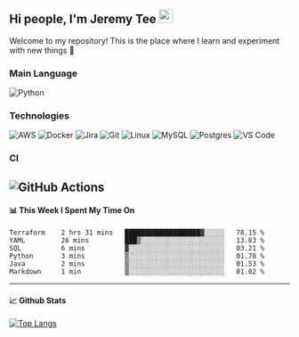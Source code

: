 ## Hi people, I'm Jeremy Tee <img src="https://media.giphy.com/media/hvRJCLFzcasrR4ia7z/giphy.gif" width="25px">

Welcome to my repository! This is the place where I learn and experiment with new things :rofl:

### Main Language
![Python](https://img.shields.io/badge/-Python-fff?&logo=python)

### Technologies

![AWS](https://img.shields.io/badge/-AWS-fff?&logo=Amazon-AWS&logoColor=232F3E)
![Docker](https://img.shields.io/badge/-Docker-fff?&logo=Docker)
![Jira](https://img.shields.io/badge/-Jira-fff?&logo=jira-software&logoColor=0052CC)
![Git](http://img.shields.io/badge/-Git-eee?style=flat-square&logo=git&logoColor=F05032)
![Linux](https://img.shields.io/badge/-Linux-fff?&logo=linux&logoColor=000)
![MySQL](https://img.shields.io/badge/mysql-fff.svg?logo=mysql&logoColor=000")
![Postgres](https://img.shields.io/badge/postgres-fff.svg?logo=postgresql&logoColor=white")
![VS Code](http://img.shields.io/badge/-VS%20Code-eee?style=flat-square&logo=visual-studio-code&logoColor=007ACC)

### CI
![GitHub Actions](https://img.shields.io/badge/githubactions-fff.svg?logo=githubactions&logoColor=white")
---

#### 📊 **This Week I Spent My Time On**
<!--START_SECTION:waka-->

```text
Terraform    2 hrs 31 mins   ███████████████████▓░░░░░   78.15 %
YAML         26 mins         ███▒░░░░░░░░░░░░░░░░░░░░░   13.83 %
SQL          6 mins          ▓░░░░░░░░░░░░░░░░░░░░░░░░   03.21 %
Python       3 mins          ▒░░░░░░░░░░░░░░░░░░░░░░░░   01.78 %
Java         2 mins          ▒░░░░░░░░░░░░░░░░░░░░░░░░   01.53 %
Markdown     1 min           ▒░░░░░░░░░░░░░░░░░░░░░░░░   01.02 %
```

<!--END_SECTION:waka-->


---

#### 📈 **Github Stats**
[![Top Langs](https://github-readme-stats.vercel.app/api?username=jeremytee97&show_icons=true&count_private=true&hide_title=true&include_all_commits=true)](https://github.com/jeremytee97)

